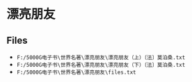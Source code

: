 # 漂亮朋友

## Files

- `F:/5000G电子书\世界名著\漂亮朋友\漂亮朋友（上）〔法〕莫泊桑.txt`
- `F:/5000G电子书\世界名著\漂亮朋友\漂亮朋友（下）〔法〕莫泊桑.txt`
- `F:/5000G电子书\世界名著\漂亮朋友\files.txt`

